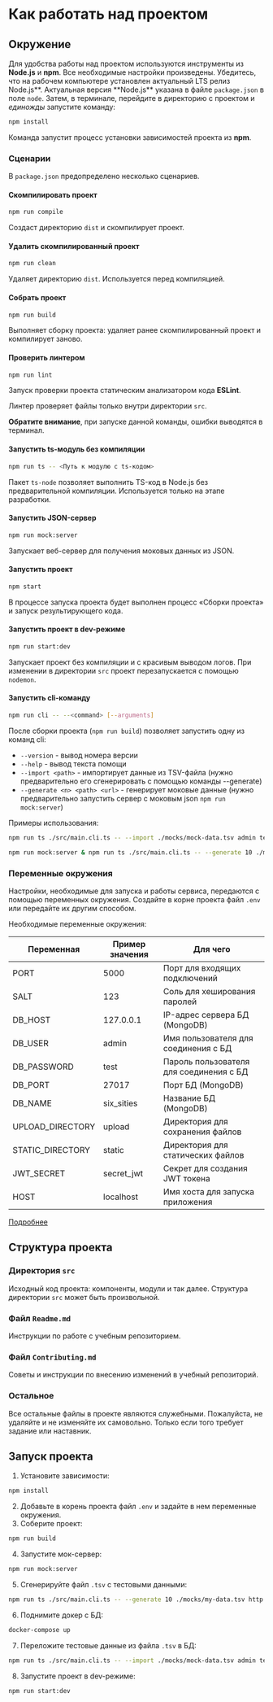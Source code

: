 # Как работать над проектом

## Окружение

Для удобства работы над проектом используются инструменты из **Node.js** и **npm**. Все необходимые настройки произведены. Убедитесь, что на рабочем компьютере установлен актуальный LTS релиз Node.js**. Актуальная версия **Node.js\*\* указана в файле `package.json` в поле `node`. Затем, в терминале, перейдите в директорию с проектом и _единожды_ запустите команду:

```bash
npm install
```

Команда запустит процесс установки зависимостей проекта из **npm**.

### Сценарии

В `package.json` предопределено несколько сценариев.

#### Скомпилировать проект

```bash
npm run compile
```

Создаст директорию `dist` и скомпилирует проект.

#### Удалить скомпилированный проект

```bash
npm run clean
```

Удаляет директорию `dist`. Используется перед компиляцией.

#### Собрать проект

```bash
npm run build
```

Выполняет сборку проекта: удаляет ранее скомпилированный проект и компилирует заново.

#### Проверить линтером

```bash
npm run lint
```

Запуск проверки проекта статическим анализатором кода **ESLint**.

Линтер проверяет файлы только внутри директории `src`.

**Обратите внимание**, при запуске данной команды, ошибки выводятся в терминал.

#### Запустить ts-модуль без компиляции

```bash
npm run ts -- <Путь к модулю с ts-кодом>
```

Пакет `ts-node` позволяет выполнить TS-код в Node.js без предварительной компиляции. Используется только на этапе разработки.

#### Запустить JSON-сервер

```bash
npm run mock:server
```

Запускает веб-сервер для получения моковых данных из JSON.

#### Запустить проект

```bash
npm start
```

В процессе запуска проекта будет выполнен процесс «Сборки проекта» и запуск результирующего кода.

#### Запустить проект в dev-режиме

```bash
npm run start:dev
```

Запускает проект без компиляции и с красивым выводом логов. При изменении в директории `src` проект перезапускается с
помощью `nodemon`.

#### Запустить cli-команду

```bash
npm run cli -- --<command> [--arguments]
```

Поcле сборки проекта (`npm run build`) позволяет запустить одну из команд cli:

- `--version` - вывод номера версии
- `--help` - вывод текста помощи
- `--import <path>` - импортирует данные из TSV-файла (нужно предварительно его сгенерировать с помощью команды --generate)
- `--generate <n> <path> <url>` - генерирует моковые данные (нужно предварительно запустить сервер с моковым json
  `npm run mock:server`)

Примеры использования:

```bash
npm run ts ./src/main.cli.ts -- --import ./mocks/mock-data.tsv admin test 127.0.0.1 six-cities-simple secret
```

```bash
npm run mock:server & npm run ts ./src/main.cli.ts -- --generate 10 ./mocks/my-data.tsv http://127.0.0.1:3123/api
```

### Переменные окружения

Настройки, необходимые для запуска и работы сервиса, передаются с помощью переменных окружения.
Создайте в корне проекта файл `.env` или передайте их другим способом.

Необходимые переменные окружения:

| Переменная       | Пример значения | Для чего                                |
| ---------------- | --------------- | --------------------------------------- |
| PORT             | 5000            | Порт для входящих подключений           |
| SALT             | 123             | Соль для хеширования паролей            |
| DB_HOST          | 127.0.0.1       | IP-адрес сервера БД (MongoDB)           |
| DB_USER          | admin           | Имя пользователя для соединения с БД    |
| DB_PASSWORD      | test            | Пароль пользователя для соединения с БД |
| DB_PORT          | 27017           | Порт БД (MongoDB)                       |
| DB_NAME          | six_sities      | Название БД (MongoDB)                   |
| UPLOAD_DIRECTORY | upload          | Директория для сохранения файлов        |
| STATIC_DIRECTORY | static          | Директория для статических файлов       |
| JWT_SECRET       | secret_jwt      | Секрет для создания JWT токена          |
| HOST             | localhost       | Имя хоста для запуска приложения        |

[Подробнее](src/core/config/rest.schema.ts)

## Структура проекта

### Директория `src`

Исходный код проекта: компоненты, модули и так далее. Структура директории `src` может быть произвольной.

### Файл `Readme.md`

Инструкции по работе с учебным репозиторием.

### Файл `Contributing.md`

Советы и инструкции по внесению изменений в учебный репозиторий.

### Остальное

Все остальные файлы в проекте являются служебными. Пожалуйста, не удаляйте и не изменяйте их самовольно. Только если того требует задание или наставник.

## Запуск проекта

1. Установите зависимости:

```bash
npm install
```

2. Добавьте в корень проекта файл `.env` и задайте в нем переменные окружения.
3. Соберите проект:

```bash
npm run build
```

4. Запустите мок-сервер:

```bash
npm run mock:server
```

5. Сгенерируйте файл `.tsv` с тестовыми данными:

```bash
npm run ts ./src/main.cli.ts -- --generate 10 ./mocks/my-data.tsv http://127.0.0.1:3123/api
```

6. Поднимите докер с БД:

```bash
docker-compose up
```

7. Переложите тестовые данные из файла `.tsv` в БД:

```bash
npm run ts ./src/main.cli.ts -- --import ./mocks/mock-data.tsv admin test 127.0.0.1 six-cities-simple secret
```

8. Запустите проект в dev-режиме:

```bash
npm run start:dev
```
